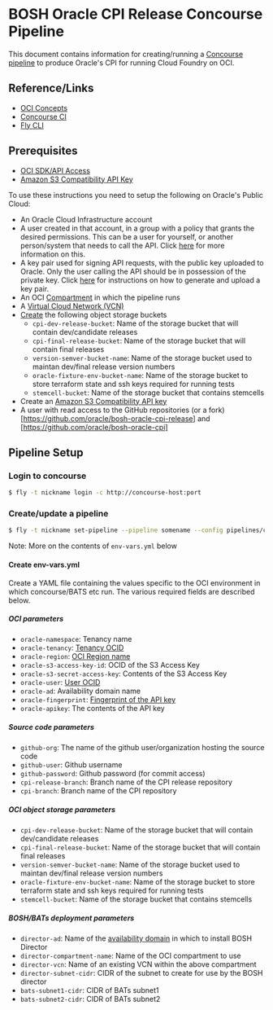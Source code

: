 # BOSH Oracle CPI Release Concourse Pipeline

This document contains information for creating/running a [Concourse pipeline](https://pivotal.io/concourse) to produce Oracle's CPI for running Cloud Foundry on OCI. 

## Reference/Links

* [OCI Concepts](https://docs.us-phoenix-1.oraclecloud.com/Content/GSG/Concepts/concepts.htm)
* [Concourse CI](https://concourse.ci/introduction.html)
* [Fly CLI](https://concourse.ci/fly-cli.html)

## Prerequisites

* [OCI SDK/API Access](https://docs.us-phoenix-1.oraclecloud.com/Content/API/Concepts/sdkconfig.htm)
* [Amazon S3 Compatibility API Key](https://docs.us-phoenix-1.oraclecloud.com/Content/Object/Tasks/s3compatibleapi.htm?Highlight=s3#APIsupport) 

To use these instructions you need to setup the following on Oracle's Public Cloud:
- An Oracle Cloud Infrastructure account
- A user created in that account, in a group with a policy that grants the desired permissions. This can be a user for yourself, or another person/system that needs to call the API. Click [here](https://docs.us-phoenix-1.oraclecloud.com/Content/API/Concepts/apisigningkey.htm#Other) for more information on this. 
- A key pair used for signing API requests, with the public key uploaded to Oracle. Only the user calling the API should be in possession of the private key. Click [here](https://docs.us-phoenix-1.oraclecloud.com/Content/API/Concepts/apisigningkey.htm#How) for instructions on how to generate and upload a key pair.
- An OCI [Compartment](https://docs.us-phoenix-1.oraclecloud.com/Content/GSG/Tasks/choosingcompartments.htm?Highlight=compartment) in which the pipeline runs
- A [Virtual Cloud Network (VCN)](https://docs.us-phoenix-1.oraclecloud.com/Content/Network/Concepts/overview.htm)
- [Create](http://www.oracle.com/webfolder/technetwork/tutorials/obe/cloud/ocis/object-storage/object-storage.html) the following object storage buckets
  * `cpi-dev-release-bucket`: Name of the storage bucket that will contain dev/candidate releases
  * `cpi-final-release-bucket`: Name of the storage bucket that will contain final releases
  * `version-semver-bucket-name`: Name of the storage bucket used to maintan dev/final release version numbers
  * `oracle-fixture-env-bucket-name`: Name of the storage bucket to store terraform state and ssh keys required for running tests
  * `stemcell-bucket`: Name of the storage bucket that contains stemcells
- Create an [Amazon S3 Compatibility API key](https://docs.us-phoenix-1.oraclecloud.com/Content/Identity/Tasks/managingcredentials.htm#To4)
- A user with read access to the GitHub repositories (or a fork) [https://github.com/oracle/bosh-oracle-cpi-release] and [https://github.com/oracle/bosh-oracle-cpi]

## Pipeline Setup
 
### Login to concourse
```bash
$ fly -t nickname login -c http://concourse-host:port
```

### Create/update a pipeline
```bash
$ fly -t nickname set-pipeline --pipeline somename --config pipelines/cpi-release-pipeline.yml --load-vars-from env-vars.yml
```

Note: More on the contents of `env-vars.yml` below

#### Create env-vars.yml

Create a YAML file containing the values specific to the OCI environment in which concourse/BATS etc run. The various required fields are described below. 

##### OCI parameters 
 
* `oracle-namespace`: Tenancy name  
* `oracle-tenancy`: [Tenancy OCID](https://docs.us-phoenix-1.oraclecloud.com/Content/API/Concepts/apisigningkey.htm#Other)  
* `oracle-region`: [OCI Region name](https://docs.us-phoenix-1.oraclecloud.com/Content/General/Concepts/regions.htm)
* `oracle-s3-access-key-id`: OCID of the S3 Access Key
* `oracle-s3-secret-access-key`: Contents of the S3 Access Key
* `oracle-user`: [User OCID](https://docs.us-phoenix-1.oraclecloud.com/Content/API/Concepts/apisigningkey.htm#Other)
* `oracle-ad`: Availability domain name
* `oracle-fingerprint`: [Fingerprint of the API key](https://docs.us-phoenix-1.oraclecloud.com/Content/API/Concepts/apisigningkey.htm#four)
* `oracle-apikey`: The contents of the API key

##### Source code parameters 
* `github-org`: The name of the github user/organization hosting the source code
* `github-user`: Github username
* `github-password`: Github password (for commit access)
* `cpi-release-branch`: Branch name of the CPI release repository
* `cpi-branch`: Branch name of the CPI repository
           
##### OCI object storage parameters 
* `cpi-dev-release-bucket`: Name of the storage bucket that will contain dev/candidate releases
* `cpi-final-release-bucket`: Name of the storage bucket that will contain final releases
* `version-semver-bucket-name`: Name of the storage bucket used to maintan dev/final release version numbers
* `oracle-fixture-env-bucket-name`: Name of the storage bucket to store terraform state and ssh keys required for running tests
* `stemcell-bucket`: Name of the storage bucket that contains stemcells

##### BOSH/BATs deployment parameters
* `director-ad`: Name of the [availability domain](https://docs.us-phoenix-1.oraclecloud.com/Content/General/Concepts/regions.htm) in which to install BOSH Director
* `director-compartment-name`: Name of the OCI compartment to use 
* `director-vcn`: Name of an existing VCN within the above compartment
* `director-subnet-cidr`: CIDR of the subnet to create for use by the BOSH director
* `bats-subnet1-cidr`: CIDR of BATs subnet1
* `bats-subnet2-cidr`: CIDR of BATs subnet2


